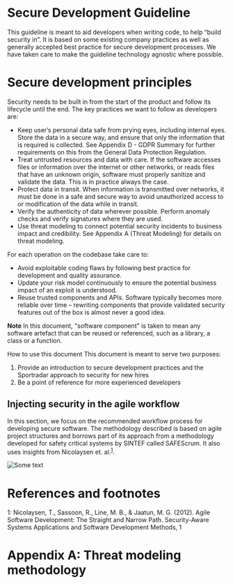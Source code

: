 # Secure Development Guideline

This guideline is meant to aid developers when writing code, to help “build security in”. 
It is based on some existing company practices as well as generally accepted best practice for
secure development processes. We have taken care to make the guideline technology agnostic where 
possible.

# Secure development principles
Security needs to be built in from the start of the product and follow its lifecycle until the 
end. The key practices we want to follow as developers are:

- Keep user’s personal data safe from prying eyes, including internal eyes. Store the data in a secure way, and ensure that only the information that is required is collected. See Appendix D - GDPR Summary for further requirements on this from the General Data Protection Regulation.
- Treat untrusted resources and data with care. If the software accesses files or information over the internet or other networks, or reads files that have an unknown origin, software must properly sanitize and validate the data. This is in practice always the case.
- Protect data in transit. When information is transmitted over networks, it must be done in a safe and secure way to avoid unauthorized access to or modification of the data while in transit.
- Verify the authenticity of data wherever possible. Perform anomaly checks and verify signatures where they are used.
- Use threat modeling to connect potential security incidents to business impact and credibility. See Appendix A (Threat Modeling) for details on threat modeling.

For each operation on the codebase take care to:

- Avoid exploitable coding flaws by following best practice for development and quality assurance.
- Update your risk model continuously to ensure the potential business impact of an exploit is understood.
- Reuse trusted components and APIs. Software typically becomes more reliable over time – rewriting components that provide validated security features out of the box is almost never a good idea.

**Note**
In this document, "software component" is taken to mean any software artefact that can be reused 
or referenced, such as a library, a class or a function.

How to use this document
This document is meant to serve two purposes:

1. Provide an introduction to secure development practices and the Sportradar approach to security for new hires
2. Be a point of reference for more experienced developers

## Injecting security in the agile workflow
In this section, we focus on the recommended workflow process for developing secure software. 
The methodology described is based on agile project structures and borrows part of its approach 
from a methodology developed for safety critical systems by SINTEF called 
SAFEScrum. It also uses insights from Nicolaysen et. al.<sup>[1](#ref:nicolaysen)</sup>.

![Some text](../secdevflow.png)

# References and footnotes
<a name="ref:nicolaysen">1</a>: Nicolaysen, T., Sassoon, R., Line, M. B., & Jaatun, M. G. (2012). Agile Software Development: The Straight and Narrow Path. Security-Aware Systems Applications and Software Development Methods, 1

# Appendix A: Threat modeling methodology

